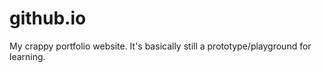 # github.io
My crappy portfolio website.  It's basically still a prototype/playground for learning. 
